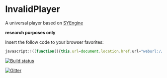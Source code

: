 # InvalidPlayer

A universal player based on [SYEngine](https://github.com/amamiya/SYEngine)

**research purposes only**

Insert the follow code to your browser favorites:

``` Javascript
javascript:!((function(){this.url=document.location.href;url="weburl://?url="+encodeURI(url);document.location.href=url;})());
```

[![Build status](https://ci.appveyor.com/api/projects/status/ppvgodpusq12g59t?svg=true)](https://ci.appveyor.com/project/saki-saki/invalidplayer)

[![Gitter](https://badges.gitter.im/saki-saki/InvalidPlayer.svg)](https://gitter.im/saki-saki/InvalidPlayer?utm_source=badge&utm_medium=badge&utm_campaign=pr-badge)

